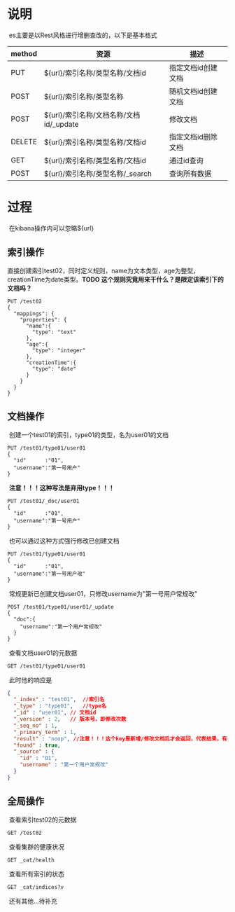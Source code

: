 # 说明

​	es主要是以Rest风格进行增删查改的，以下是基本格式

| method | 资源                                    | 描述               |
| ------ | --------------------------------------- | ------------------ |
| PUT    | ${url}/索引名称/类型名称/文档id         | 指定文档id创建文档 |
| POST   | ${url}/索引名称/类型名称                | 随机文档id创建文档 |
| POST   | ${url}/索引名称/文档名称/文档id/_update | 修改文档           |
| DELETE | ${url}/索引名称/类型名称/文档id         | 指定文档id删除文档 |
| GET    | ${url}/索引名称/类型名称/文档id         | 通过id查询         |
| POST   | ${url}/索引名称/类型名称/_search        | 查询所有数据       |



# 过程

​	在kibana操作内可以忽略${url}

## 索引操作

​	直接创建索引test02，同时定义规则，name为文本类型，age为整型，creationTime为date类型。**TODO 这个规则究竟用来干什么？是限定该索引下的文档吗？**

```http
PUT /test02
{
  "mappings": {
    "properties": {
      "name":{
        "type": "text"
      },
      "age":{
        "type": "integer"
      },
      "creationTime":{
        "type": "date"
      }
    }
  }
}
```

## 文档操作

​	创建一个test01的索引，type01的类型，名为user01的文档

	PUT /test01/type01/user01 
	{
	  "id"      :"01",
	  "username":"第一号用户"
	}
​	**注意！！！这种写法是弃用type！！！**

	PUT /test01/_doc/user01 
	{
	  "id"      :"01",
	  "username":"第一号用户"
	}
​	也可以通过这种方式强行修改已创建文档

	PUT /test01/type01/user01 
	{
	  "id"      :"01",
	  "username":"第一号用户改"
	}
​	常规更新已创建文档user01，只修改username为"第一号用户常规改"

	POST /test01/type01/user01/_update
	{
	  "doc":{
	  	"username":"第一个用户常规改"
	  }
	}
​	查看文档user01的元数据

```
GET /test01/type01/user01
```

​	此时他的响应是

```json
{
  "_index" : "test01",	//索引名
  "_type" : "type01",	//type名
  "_id" : "user01",	// 文档id
  "_version" : 2,	// 版本号，即修改次数
  "_seq_no" : 1,
  "_primary_term" : 1,
  "result" : "noop", //注意！！！这个key是新增/修改文档后才会返回，代表结果，有created、updated、noop（无变化）三个值
  "found" : true,
  "_source" : {
    "id" : "01",
    "username" : "第一个用户常规改"
  }
}
```



## 全局操作

​	查看索引test02的元数据

```
GET /test02
```

​	查看集群的健康状况

```
GET _cat/health
```

​	查看所有索引的状态

```
GET _cat/indices?v
```

​	还有其他...待补充